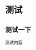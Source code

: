 # 测试

## 测试一下

<demo title="测试标题" desc="测试描述">测试内容</demo>


<demo>
    <template #title>
        测试标题插槽
    </template>
    <template #desc>
        测试描述插槽
    </template>
</demo>